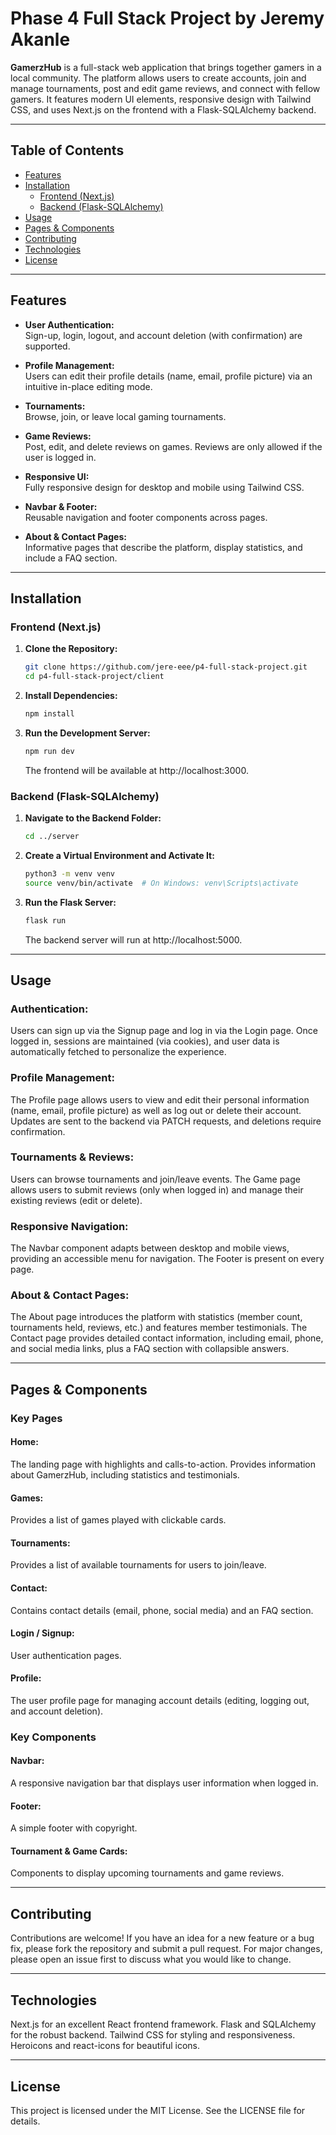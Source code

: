 # Phase 4 Full Stack Project by Jeremy Akanle

**GamerzHub** is a full-stack web application that brings together gamers in a local community. The platform allows users to create accounts, join and manage tournaments, post and edit game reviews, and connect with fellow gamers. It features modern UI elements, responsive design with Tailwind CSS, and uses Next.js on the frontend with a Flask-SQLAlchemy backend.

---

## Table of Contents

- [Features](#features)
- [Installation](#installation)
  - [Frontend (Next.js)](#frontend-nextjs)
  - [Backend (Flask-SQLAlchemy)](#backend-flask-sqlalchemy)
- [Usage](#usage)
- [Pages & Components](#pages--components)
- [Contributing](#contributing)
- [Technologies](#technologies)
- [License](#license)


---

## Features

- **User Authentication:**  
  Sign-up, login, logout, and account deletion (with confirmation) are supported.

- **Profile Management:**  
  Users can edit their profile details (name, email, profile picture) via an intuitive in-place editing mode.

- **Tournaments:**  
  Browse, join, or leave local gaming tournaments.

- **Game Reviews:**  
  Post, edit, and delete reviews on games. Reviews are only allowed if the user is logged in.

- **Responsive UI:**  
  Fully responsive design for desktop and mobile using Tailwind CSS.

- **Navbar & Footer:**  
  Reusable navigation and footer components across pages.

- **About & Contact Pages:**  
  Informative pages that describe the platform, display statistics, and include a FAQ section.

---

## Installation

### Frontend (Next.js)

1. **Clone the Repository:**

   ```bash
   git clone https://github.com/jere-eee/p4-full-stack-project.git
   cd p4-full-stack-project/client
   ```

2. **Install Dependencies:**


    ```bash
    npm install
    ```
    
3. **Run the Development Server:**

    ```bash
    npm run dev
    ```
    The frontend will be available at http://localhost:3000.

### Backend (Flask-SQLAlchemy)

1. **Navigate to the Backend Folder:**


    ```bash
    cd ../server
    ```
    
2. **Create a Virtual Environment and Activate It:**

    ```bash
    python3 -m venv venv
    source venv/bin/activate  # On Windows: venv\Scripts\activate
    ```
   
3. **Run the Flask Server:**

    ```bash
    flask run
    ```
    The backend server will run at http://localhost:5000.

---

## Usage

### Authentication:
Users can sign up via the Signup page and log in via the Login page. Once logged in, sessions are maintained (via cookies), and user data is automatically fetched to personalize the experience.

### Profile Management:
The Profile page allows users to view and edit their personal information (name, email, profile picture) as well as log out or delete their account. Updates are sent to the backend via PATCH requests, and deletions require confirmation.

### Tournaments & Reviews:
Users can browse tournaments and join/leave events. The Game page allows users to submit reviews (only when logged in) and manage their existing reviews (edit or delete).

### Responsive Navigation:
The Navbar component adapts between desktop and mobile views, providing an accessible menu for navigation. The Footer is present on every page.

### About & Contact Pages:
The About page introduces the platform with statistics (member count, tournaments held, reviews, etc.) and features member testimonials.
The Contact page provides detailed contact information, including email, phone, and social media links, plus a FAQ section with collapsible answers.

---

## Pages & Components

### Key Pages

#### Home:
The landing page with highlights and calls-to-action. Provides information about GamerzHub, including statistics and testimonials.

#### Games:
Provides a list of games played with clickable cards.

#### Tournaments:
Provides a list of available tournaments for users to join/leave.

#### Contact:
Contains contact details (email, phone, social media) and an FAQ section.

#### Login / Signup:
User authentication pages.

#### Profile:
The user profile page for managing account details (editing, logging out, and account deletion).

### Key Components

#### Navbar:
A responsive navigation bar that displays user information when logged in.

#### Footer:
A simple footer with copyright.

#### Tournament & Game Cards:
Components to display upcoming tournaments and game reviews.

---

## Contributing
Contributions are welcome! If you have an idea for a new feature or a bug fix, please fork the repository and submit a pull request. For major changes, please open an issue first to discuss what you would like to change.

---

## Technologies

Next.js for an excellent React frontend framework.
Flask and SQLAlchemy for the robust backend.
Tailwind CSS for styling and responsiveness.
Heroicons and react-icons for beautiful icons.

---

## License
This project is licensed under the MIT License. See the LICENSE file for details.